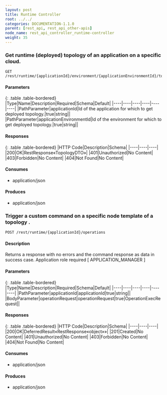 ```yaml
---
layout: post
title: Runtime Controller
root: ../../
categories: DOCUMENTATION-1.1.0
parent: [rest_api, rest_api_other-apis]
node_name: rest_api_controller_runtime-controller
weight: 35
---
```


### Get runtime (deployed) topology of an application on a specific cloud.
```
GET /rest/runtime/{applicationId}/environment/{applicationEnvironmentId}/topology
```

#### Parameters

{: .table .table-bordered}
|Type|Name|Description|Required|Schema|Default|
|----|----|----|----|----|----|
|PathParameter|applicationId|Id of the application for which to get deployed topology.|true|string||
|PathParameter|applicationEnvironmentId|Id of the environment for which to get deployed topology.|true|string||


#### Responses

{: .table .table-bordered}
|HTTP Code|Description|Schema|
|----|----|----|
|200|OK|RestResponse«TopologyDTO»|
|401|Unauthorized|No Content|
|403|Forbidden|No Content|
|404|Not Found|No Content|


#### Consumes

* application/json

#### Produces

* application/json

### Trigger a custom command on a specific node template of a topology .
```
POST /rest/runtime/{applicationId}/operations
```

#### Description

Returns a response with no errors and the command response as data in success case. Application role required [ APPLICATION_MANAGER ]

#### Parameters

{: .table .table-bordered}
|Type|Name|Description|Required|Schema|Default|
|----|----|----|----|----|----|
|PathParameter|applicationId|applicationId|true|string||
|BodyParameter|operationRequest|operationRequest|true|OperationExecRequest||


#### Responses

{: .table .table-bordered}
|HTTP Code|Description|Schema|
|----|----|----|
|200|OK|DeferredResult«RestResponse«object»»|
|201|Created|No Content|
|401|Unauthorized|No Content|
|403|Forbidden|No Content|
|404|Not Found|No Content|


#### Consumes

* application/json

#### Produces

* application/json

